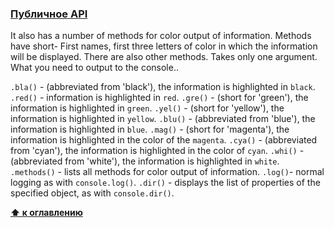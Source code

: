 <a name="публичное_api"></a>

### [Публичное API](docs/[RU]/api[RU].md)

It also has a number of methods for color output of information. Methods have short-
First names, first three letters of color in which the information will be displayed.
There are also other methods.
Takes only one argument.
What you need to output to the console..

`.bla()` - (abbreviated from 'black'), the information is highlighted in `black`.
`.red()` - information is highlighted in `red`.
`.gre()` - (short for 'green'), the information is highlighted in `green`.
`.yel()` - 	 (short for 'yellow'), the information is highlighted in `yellow`.
`.blu()` - 	 (abbreviated from 'blue'), the information is highlighted in `blue`.
`.mag()` - (short for 'magenta'), the information is highlighted in the color of the `magenta`.
`.cya()` - 	 (abbreviated from 'cyan'), the information is highlighted in the color of `cyan`. 
`.whi()` - (abbreviated from 'white'), the information is highlighted in `white`.
`.methods()` - lists all methods for color output of information.
`.log()`- normal logging as with `console.log()`.
`.dir()` - displays the list of properties of the specified object, as with `console.dir()`.


**[⬆ к оглавлению](#Оглавление)**


